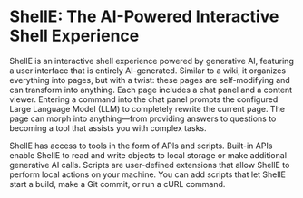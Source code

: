 # ShellE: The AI-Powered Interactive Shell Experience

ShellE is an interactive shell experience powered by generative AI, featuring a user interface that is entirely AI-generated. Similar to a wiki, it organizes everything into pages, but with a twist: these pages are self-modifying and can transform into anything. Each page includes a chat panel and a content viewer. Entering a command into the chat panel prompts the configured Large Language Model (LLM) to completely rewrite the current page. The page can morph into anything—from providing answers to questions to becoming a tool that assists you with complex tasks.

ShellE has access to tools in the form of APIs and scripts. Built-in APIs enable ShellE to read and write objects to local storage or make additional generative AI calls. Scripts are user-defined extensions that allow ShellE to perform local actions on your machine. You can add scripts that let ShellE start a build, make a Git commit, or run a cURL command.  
